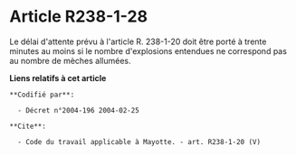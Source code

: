 # Article R238-1-28

Le délai d'attente prévu à l'article R. 238-1-20 doit être porté à trente minutes au moins si le nombre d'explosions
entendues ne correspond pas au nombre de mèches allumées.

**Liens relatifs à cet article**

	**Codifié par**:

	  - Décret n°2004-196 2004-02-25

	**Cite**:

	  - Code du travail applicable à Mayotte. - art. R238-1-20 (V)
